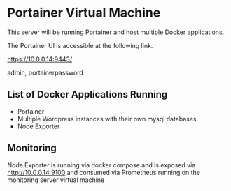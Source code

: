 # Portainer Virtual Machine

This server will be running Portainer and host multiple Docker applications.

The Portainer UI is accessible at the following link.

https://10.0.0.14:9443/

admin, portainerpassword

## List of Docker Applications Running

- Portainer
- Multiple Wordpress instances with their own mysql databases
- Node Exporter

## Monitoring

Node Exporter is running via docker compose and is exposed via http://10.0.0.14:9100 and consumed via Prometheus running on the monitoring server virtual machine

